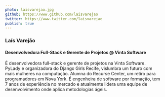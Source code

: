 ```yaml
---
photo: laisvarejao.jpg
github: https://www.github.com/laisvarejao
twitter: https://www.twitter.com/laisvarejao
publish: true
---
```


### Laís Varejão
####  Desenvolvedora Full-Stack e Gerente de Projetos @ Vinta Software

É desenvolvedora full-stack e gerente de projetos na Vinta Software. PyLady e organizadora do Django Girls Recife, vislumbra um futuro com mais mulheres na computação. Alumna do Recurse Center, um retiro para programadores em Nova York. É engenheira de software por formação, tem 7 anos de experiência no mercado e atualmente lidera uma equipe de desenvolvimento onde aplica metodologias ágeis.
